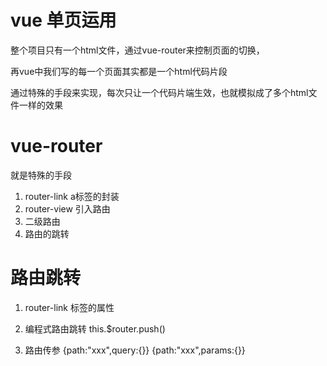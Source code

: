 # vue  单页运用
整个项目只有一个html文件，通过vue-router来控制页面的切换，


再vue中我们写的每一个页面其实都是一个html代码片段


通过特殊的手段来实现，每次只让一个代码片端生效，也就模拟成了多个html文件一样的效果


# vue-router  
  就是特殊的手段

  1. router-link    a标签的封装
  2. router-view    引入路由
  3. 二级路由
  4. 路由的跳转

  # 路由跳转
  1. router-link 标签的属性
  2. 编程式路由跳转   this.$router.push()


  3. 路由传参
    {path:"xxx",query:{}}
    {path:"xxx",params:{}}
      